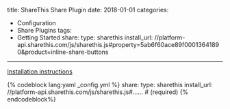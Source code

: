 title: ShareThis Share Plugin
date: 2018-01-01
categories:
- Configuration
- Share Plugins
tags:
- Getting Started
share:
    type: sharethis
    install_url: //platform-api.sharethis.com/js/sharethis.js#property=5ab6f60ace89f00013641890&product=inline-share-buttons
---

[Installation instructions](https://platform.sharethis.com/settings)

{% codeblock lang:yaml _config.yml %}
share:
    type: sharethis
    install_url: //platform-api.sharethis.com/js/sharethis.js#......  # (required)
{% endcodeblock%}